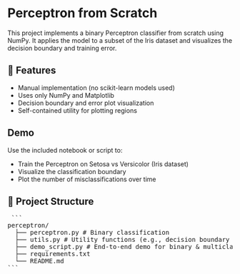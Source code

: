 # Perceptron from Scratch

This project implements a binary Perceptron classifier from scratch using NumPy. It applies the model to a subset of the Iris dataset and visualizes the decision boundary and training error.

## 🚀 Features

- Manual implementation (no scikit-learn models used)
- Uses only NumPy and Matplotlib
- Decision boundary and error plot visualization
- Self-contained utility for plotting regions

## Demo

Use the included notebook or script to:

- Train the Perceptron on Setosa vs Versicolor (Iris dataset)
- Visualize the classification boundary
- Plot the number of misclassifications over time

## 📂 Project Structure

<pre> ```
perceptron/
  ├── perceptron.py # Binary classification
  ├── utils.py # Utility functions (e.g., decision boundary plotting)
  ├── demo_script.py # End-to-end demo for binary & multiclass classification
  ├── requirements.txt
  └── README.md
```</pre> 
